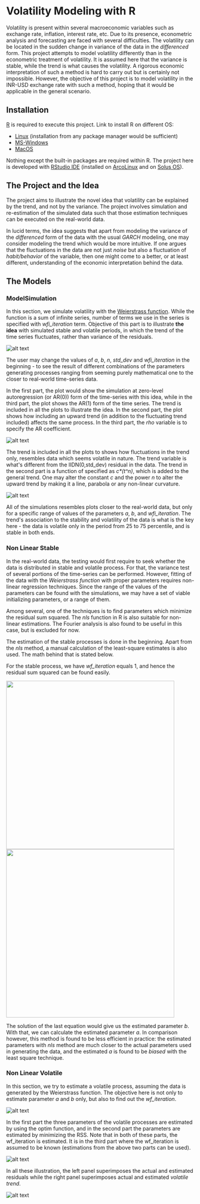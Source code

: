 # Volatility Modeling with R

Volatility is present within several macroeconomic variables such as exchange rate, inflation, interest rate, etc. Due to its presence, econometric analysis and forecasting are faced with several difficulties. The volatility can be located in the sudden change in variance of the data in the _differenced_ form. This project attempts to model volatility differently than in the econometric treatment of volatility. It is assumed here that the variance is stable, while the trend is what causes the volatility. A rigorous economic interpretation of such a method is hard to carry out but is certainly not impossible. However, the objective of this project is to model volatility in the INR-USD exchange rate with such a method, hoping that it would be applicable in the general scenario.

## Installation

[R](https://www.r-project.org/) is required to execute this project. Link to install R on different OS:

  * [Linux](https://cran.r-project.org/bin/linux/ "link to install R") (installation from any package manager would be sufficient)
  * [MS-Windows](https://cran.r-project.org/bin/windows/base/ "link to install R")
  * [MacOS](https://cran.r-project.org/bin/macosx/ "link to install R")

Nothing except the built-in packages are required within R. The project here is developed with [RStudio IDE](https://www.rstudio.com/products/rstudio/download/#download "Download RStudio") (installed on [ArcoLinux](https://arcolinux.com/) and on [Solus OS](https://getsol.us/home/)).

## The Project and the Idea

The project aims to illustrate the novel idea that volatility can be explained by the trend, and not by the variance. The project involves simulation and re-estimation of the simulated data such that those estimation techniques can be executed on the real-world data.

In lucid terms, the idea suggests that apart from modeling the variance of the _differenced_ form of the data with the usual _GARCH_ modeling, one may consider modeling the trend which would be more intuitive. If one argues that the fluctuations in the data are not just _noise_ but also a fluctuation of _habit/behavior_ of the variable, then one might come to a better, or at least different, understanding of the economic interpretation behind the data.

## The Models

### ModelSimulation

In this section, we simulate volatility with the [Weierstrass function](https://en.wikipedia.org/wiki/Weierstrass_function). While the function is a sum of infinite series, number of terms we use in the series is specified with _wfi_iteration_ term. Objective of this part is to illustrate **the idea** with simulated stable and volatile periods, in which the trend of the time series fluctuates, rather than variance of the residuals.

![alt text](https://github.com/bosetridib/Volatility_Modelling/blob/main/images/ModelSimulation1.jpeg "Part 1")

The user may change the values of _a_, _b_, _n_, _std_dev_ and _wfi_iteration_ in the beginning - to see the result of different combinations of the parameters generating processes ranging from seeming purely mathematical one to the closer to real-world time-series data.

In the first part, the plot would show the simulation at zero-level autoregression (or AR(0)) form of the time-series with this idea, while in the third part, the plot shows the AR(1) form of the time series. The trend is included in all the plots to illustrate the idea. In the second part, the plot shows how including an upward trend (in addition to the fluctuating trend included) affects the same process. In the third part, the _rho_ variable is to specify the AR coefficient.

![alt text](https://github.com/bosetridib/Volatility_Modelling/blob/main/images/ModelSimulation2.jpeg "Part 2")

The trend is included in all the plots to shows how fluctuations in the trend only, resembles data which seems volatile in nature. The trend variable is what's different from the IIDN(0,std_dev) residual in the data. The trend in the second part is a function of specified as _c*(t^n)_, which is added to the general trend. One may alter the constant _c_ and the power _n_ to alter the upward trend by making it a line, parabola or any non-linear curvature.

![alt text](https://github.com/bosetridib/Volatility_Modelling/blob/main/images/ModelSimulation3.jpeg "Part 3")

All of the simulations resembles plots closer to the real-world data, but only for a specific range of values of the parameters _a_, _b_, and _wfi_iteration_. The trend's association to the stability and volatility of the data is what is the key here - the data is volatile only in the period from 25 to 75 percentile, and is stable in both ends.

### Non Linear Stable

In the real-world data, the testing would first require to seek whether the data is distributed in stable and volatile process. For that, the variance test of several portions of the time-series can be performed. However, fitting of the data with the _Weierstrass function_ with proper parameters requires non-linear regression techniques. Since the range of the values of the parameters can be found with the simulations, we may have a set of viable initializing parameters, or a range of them.

Among several, one of the techniques is to find parameters which minimize the residual sum squared. The _nls_ function in R is also suitable for non-linear estimations. The Fourier analysis is also found to be useful in this case, but is excluded for now.

The estimation of the stable processes is done in the beginning. Apart from the _nls_ method, a manual calculation of the least-square estimates is also used. The math behind that is stated below.

For the stable process, we have *wf_iteration* equals 1, and hence the residual sum squared can be found easily.

<img src="https://github.com/bosetridib/Volatility_Modelling/blob/main/images/NLSstableEstA.png" width=450/>

<img src="https://github.com/bosetridib/Volatility_Modelling/blob/main/images/NLSstableEstB.png" width=450/>

The solution of the last equation would give us the estimated parameter _b_. With that, we can calculate the estimated parameter _a_. In comparison however, this method is found to be less efficient in practice: the estimated parameters with _nls_ method are much closer to the actual parameters used in generating the data, and the estimated _a_ is found to be _biased_ with the least square technique.

### Non Linear Volatile

In this section, we try to estimate a volatile process, assuming the data is generated by the Weierstrass function. The objective here is not only to estimate parameter _a_ and _b_ only, but also to find out the _wf_iteration_.

![alt text](https://github.com/bosetridib/Volatility_Modelling/blob/main/images/NLSVolatile1.jpeg " NLS Volatile-1")

In the first part the three parameters of the volatile processes are estimated by using the optim function, and in the second part the parameters are estimated by minimizing the RSS. Note that in both of these parts, the wf_iteration is estimated. It is in the third part where the wf_iteration is assumed to be known (estimations from the above two parts can be used).

![alt text](https://github.com/bosetridib/Volatility_Modelling/blob/main/images/NLSVolatile2.jpeg " NLS Volatile-2")

In all these illustration, the left panel superimposes the actual and estimated residuals while the right panel superimposes actual and estimated _volatile trend_.

![alt text](https://github.com/bosetridib/Volatility_Modelling/blob/main/images/NLSVolatile3.jpeg " NLS Volatile-3")